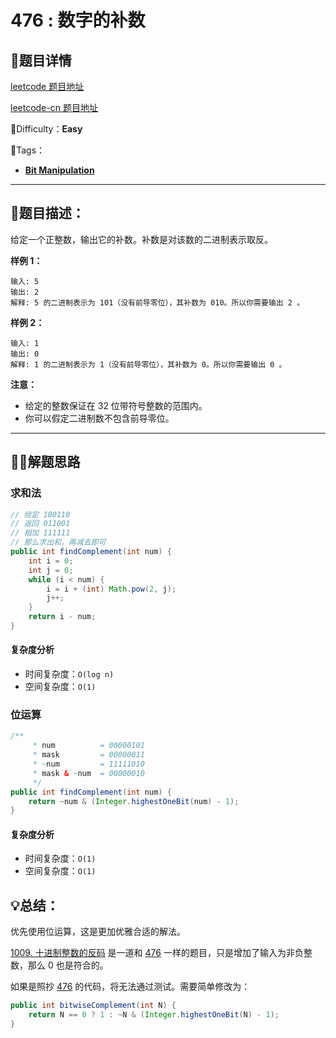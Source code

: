 # 476 : 数字的补数

## 📌题目详情

[leetcode 题目地址](https://leetcode.com/problems/number-complement/)

[leetcode-cn 题目地址](https://leetcode-cn.com/problems/number-complement/)

📗Difficulty：**Easy**	

🎯Tags：

+ **[Bit Manipulation](https://leetcode.com/tag/bit-manipulation/)** 

---

## 📃题目描述：

给定一个正整数，输出它的补数。补数是对该数的二进制表示取反。 

**样例 1：**

```
输入: 5
输出: 2
解释: 5 的二进制表示为 101（没有前导零位），其补数为 010。所以你需要输出 2 。
```

**样例 2：**

```
输入: 1
输出: 0
解释: 1 的二进制表示为 1（没有前导零位），其补数为 0。所以你需要输出 0 。
```

**注意：**

+  给定的整数保证在 32 位带符号整数的范围内。 
+  你可以假定二进制数不包含前导零位。 

****

## 🏹🎯解题思路

### 求和法

```java
// 给定 100110
// 返回 011001
// 相加 111111
// 那么求出和，再减去即可
public int findComplement(int num) {
    int i = 0;
    int j = 0;
    while (i < num) {
        i = i + (int) Math.pow(2, j);
        j++;
    }
    return i - num;
}
```

#### 复杂度分析

+ 时间复杂度：`O(log n)`
+ 空间复杂度：`O(1)`

### 位运算

```java
/**
     * num          = 00000101
     * mask         = 00000011
     * ~num         = 11111010
     * mask & ~num  = 00000010
     */
public int findComplement(int num) {
    return ~num & (Integer.highestOneBit(num) - 1);
}
```

#### 复杂度分析

+ 时间复杂度：`O(1)`
+ 空间复杂度：`O(1)`



## 💡总结：

优先使用位运算，这是更加优雅合适的解法。

[1009. 十进制整数的反码](https://leetcode-cn.com/problems/complement-of-base-10-integer/) 是一道和 [476](https://leetcode-cn.com/problems/number-complement/) 一样的题目，只是增加了输入为非负整数，那么 0 也是符合的。

如果是照抄 [476](https://leetcode-cn.com/problems/number-complement/) 的代码，将无法通过测试。需要简单修改为：

```java
public int bitwiseComplement(int N) {
	return N == 0 ? 1 : ~N & (Integer.highestOneBit(N) - 1);
}
```

